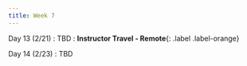 ```yaml
---
title: Week 7
---
```


Day 13 (2/21)
: TBD
: **Instructor Travel - Remote**{: .label .label-orange}

Day 14 (2/23)
: TBD
